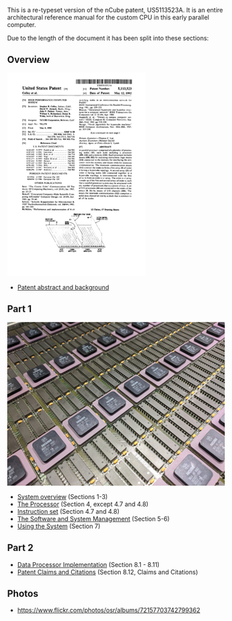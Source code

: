 This is a re-typeset version of the nCube patent, US5113523A.
It is an entire architectural reference manual for the custom CPU
in this early parallel computer.

Due to the length of the document it has been split into these
sections:


## Overview
<a href="images/patent.jpg"><img src="images/patent.png" width="320px" /></a>
* [Patent abstract and background](abstract.md)


## Part 1
![ncube CPU array](images/ncube-cpu.jpg)
* [System overview](overview.md) (Sections 1-3)
* [The Processor](processor.md) (Section 4, except 4.7 and 4.8)
* [Instruction set](instructions.md) (Section 4.7 and 4.8)
* [The Software and System Management](software.md) (Section 5-6)
* [Using the System](use.md) (Section 7)

## Part 2
* [Data Processor Implementation](implementation.md) (Section 8.1 - 8.11)
* [Patent Claims and Citations](claims.md) (Section 8.12, Claims and Citations)

## Photos

* https://www.flickr.com/photos/osr/albums/72157703742799362

